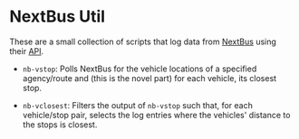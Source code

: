 # NextBus Util

These are a small collection of scripts
that log data from [NextBus](https://www.nextbus.com/)
using their [API](https://www.nextbus.com/xmlFeedDocs/NextBusXMLFeed.pdf).

* `nb-vstop`: Polls NextBus for the vehicle locations
  of a specified agency/route
  and (this is the novel part)
  for each vehicle, its closest stop.

* `nb-vclosest`: Filters the output of `nb-vstop`
  such that,
  for each vehicle/stop pair,
  selects the log entries
  where the vehicles' distance to the stops is closest.
